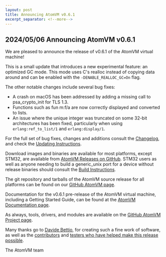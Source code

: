```yaml
---
layout: post
title: Announcing AtomVM v0.6.1
excerpt_separator: <!--more-->
---
```


## 2024/05/06 Announcing AtomVM v0.6.1

We are pleased to announce the release of v0.6.1 of the AtomVM virtual machine!

This is a small update that introduces a new experimental feature: an optimized GC mode. This mode uses C's realloc instead of copying data around and can be enabled with the `-DENABLE_REALLOC_GC=On` flag.

The other notable changes include several bug fixes:

- A crash on macOS has been addressed by adding a missing call to psa_crypto_init for TLS 1.3.
- Functions such as fun m:f/a are now correctly displayed and converted to lists.
- An issue where the unique integer was truncated on some 32-bit architectures has been fixed, particularly when using `erlang:ref_to_list/1` and `erlang:display/1`.

For the full set of bug fixes, changes and additions consult the [Changelog](https://www.atomvm.net/doc/v0.6.1/CHANGELOG.html), and check the [Updating Instructions](https://github.com/atomvm/AtomVM/blob/v0.6.1/UPDATING.md).

Download images and binaries are available for most platforms, except STM32, are available from [AtomVM Releases on GitHub](https://github.com/atomvm/AtomVM/releases/tag/v0.6.1). STM32 users as well as anyone needing to build a generic_unix port for a device without release binaries should consult the [Build Instructions](https://www.atomvm.net/doc/v0.6.1/build-instructions.html).

The git repository and tarballs of the AtomVM source release for all platforms can be found on our [GitHub AtomVM page](https://github.com/atomvm/AtomVM).

Documentation for the v0.6.1 pre-release of the AtomVM virtual machine, including a Getting Started Guide, can be found at the [AtomVM Documentation page](https://www.atomvm.net/doc/v0.6.1/).

As always, tools, drivers, and modules are available on the [GitHub AtomVM Project page](https://github.com/atomvm).

Many thanks go to [Davide Bettio](https://github.com/bettio), for creating such a fine work of software, as well as the [contributors](https://github.com/atomvm/AtomVM/graphs/contributors) and [testers who have helped make this release possible](https://github.com/atomvm/AtomVM/issues).

The AtomVM team
